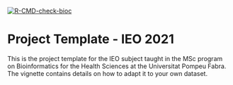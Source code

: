 [![R-CMD-check-bioc](https://github.com/ieomscbinfupf/projectTemplate/workflows/R-CMD-check-bioc/badge.svg)](https://github.com/ieomscbinfupf/projectTemplate/actions?query=workflow%3AR-CMD-check-bioc)


# Project Template - IEO 2021

This is the project template for the IEO subject taught in the
MSc program on Bioinformatics for the Health Sciences at the
Universitat Pompeu Fabra. The vignette contains details on how
to adapt it to your own dataset.
